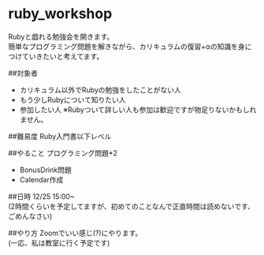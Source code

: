 # ruby_workshop

Rubyと戯れる勉強会を開きます。<br>
簡単なプログラミング問題を解きながら、カリキュラムの復習+αの知識を身につけていきたいと考えてます。<br>

##対象者
- カリキュラム以外でRubyの勉強をしたことがない人
- もう少しRubyについて知りたい人
- 参加したい人
※Rubyついて詳しい人も参加は歓迎ですが物足りないかもしれません。

##難易度
Ruby入門書以下レベル

##やること
プログラミング問題*2
  - BonusDrink問題
  - Calendar作成

##日時
12/25 15:00~<br>
(2時間くらいを予定してますが、初めてのことなんで正直時間は読めないです、ごめんなさい)

##やり方
Zoomでいい感じ(?)にやります。<br>
(一応、私は教室に行く予定です)
